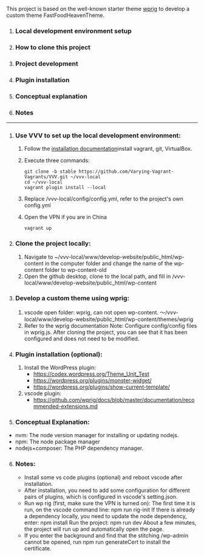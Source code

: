 This project is based on the well-known starter theme [wprig](https://github.com/wprig/wprig) to develop a custom theme FastFoodHeavenTheme.


1. ### Local development environment setup

2. ### How to clone this project

3. ### Project development

4. ### Plugin installation

5. ### Conceptual explanation

6. ### Notes

---
   

1. ### Use VVV to set up the local development environment:

   1. Follow the [installation documentation](https://varyingvagrantvagrants.org/)install vagrant, git, VirtualBox.

   2. Execute three commands:

      ```
      git clone -b stable https://github.com/Varying-Vagrant-Vagrants/VVV.git ~/vvv-local
      cd ~/vvv-local
      vagrant plugin install --local
      ```

   3. Replace /vvv-local/config/config.yml, refer to the project's own config.yml

   4. Open the VPN if you are in China

      ```
      vagrant up
      ```

2. ### Clone the project locally:

   1. Navigate to ~/vvv-local/www/develop-website/public_html/wp-content in the computer folder and change the name of the wp-content folder to wp-content-old
   2. Open the github desktop, clone to the local path, and fill in /vvv-local/www/develop-website/public_html/wp-content

3. ### Develop a custom theme using wprig:

   1. vscode open folder: wprig, can not open wp-content.
      ～/vvv-local/www/develop-website/public_html/wp-content/themes/wprig
   2. Refer to the wprig documentation
      Note: Configure config/config files in wprig.js. After cloning the project, you can see that it has been configured and does not need to be modified.

4. ### Plugin installation (optional):

   1. Install the WordPress plugin:
      - https://codex.wordpress.org/Theme_Unit_Test
      - https://wordpress.org/plugins/monster-widget/
      - https://wordpress.org/plugins/show-current-template/
   2. vscode plugin:
      - https://github.com/wprig/docs/blob/master/documentation/recommended-extensions.md

5. ### Conceptual Explanation:

  - nvm: The node version manager for installing or updating nodejs.
  - npm: The node package manager
  - nodejs+composer: The PHP dependency manager.

6. ### Notes:

   - Install some vs code plugins (optional) and reboot vscode after installation.
   - After installation, you need to add some configuration for different pairs of plugins, which is configured in vscode's setting.json.
   - Run wp rig (first, make sure the VPN is turned on):
     The first time it is run, on the vscode command line: npm run rig-init
     If there is already a dependency locally, you need to update the node dependency, enter: npm install
     Run the project: npm run dev About a few minutes, the project will run up and automatically open the page.
   - If you enter the background and find that the stitching /wp-admin cannot be opened, run npm run generateCert to install the certificate.
